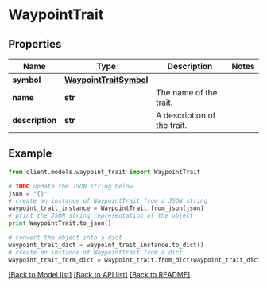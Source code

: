 # WaypointTrait

## Properties

Name | Type | Description | Notes
------------ | ------------- | ------------- | -------------
**symbol** | [**WaypointTraitSymbol**](WaypointTraitSymbol.md) |  |
**name** | **str** | The name of the trait. |
**description** | **str** | A description of the trait. |

## Example

```python
from client.models.waypoint_trait import WaypointTrait

# TODO update the JSON string below
json = "{}"
# create an instance of WaypointTrait from a JSON string
waypoint_trait_instance = WaypointTrait.from_json(json)
# print the JSON string representation of the object
print WaypointTrait.to_json()

# convert the object into a dict
waypoint_trait_dict = waypoint_trait_instance.to_dict()
# create an instance of WaypointTrait from a dict
waypoint_trait_form_dict = waypoint_trait.from_dict(waypoint_trait_dict)
```

[[Back to Model list]](../README.md#documentation-for-models) [[Back to API list]](../README.md#documentation-for-api-endpoints) [[Back to README]](../README.md)
